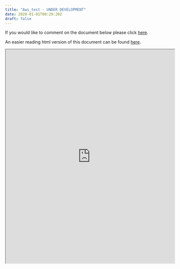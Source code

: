 ```yaml
---
title: "Aws_test - UNDER DEVELOPMENT"
date: 2020-01-01T00:29:20Z
draft: false
---
```


If you would like to comment on the document below please click [here](https://docs.google.com/document/d/1lBXeB5TkoHnJ386M8itYn5kqPKO5A8O5xJs5DiCDMUc/edit?usp=sharing).

An easier reading html version of this document can be found [here](https://docs.google.com/document/d/e/2PACX-1vTyyB5bpZktE0jq2d1DxRNcnGyXsDiUhtwA5KiRS1ZBOOVtJyHNdGGhvpOBO4lgU_F4ZkyXxt7giT4Z/pub).

<div>
<iframe src="https://docs.google.com/document/d/e/2PACX-1vTyyB5bpZktE0jq2d1DxRNcnGyXsDiUhtwA5KiRS1ZBOOVtJyHNdGGhvpOBO4lgU_F4ZkyXxt7giT4Z/pub" width="110%" height="700"></iframe>
</div>
